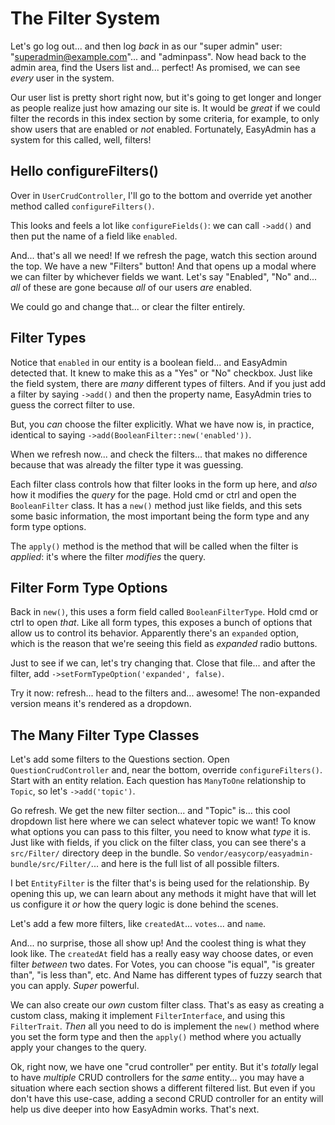 # The Filter System

Let's go log out... and then log *back* in as our "super admin" user:
"superadmin@example.com"... and "adminpass". Now head back to the admin area, find
the Users list and... perfect! As promised, we can see *every* user in the system.

Our user list is pretty short right now, but it's going to get longer and longer
as people realize just how amazing our site is. It would be *great* if we could
filter the records in this index section by some criteria, for example, to only
show users that are enabled or *not* enabled. Fortunately, EasyAdmin has a system
for this called, well, filters!

## Hello configureFilters()

Over in `UserCrudController`, I'll go to the bottom and override yet another method
called `configureFilters()`.

This looks and feels a lot like `configureFields()`: we can call `->add()` and then
put the name of a field like `enabled`.

And... that's all we need! If we refresh the page, watch this section around the
top. We have a new "Filters" button! And that opens up a modal where we can filter
by whichever fields we want. Let's say "Enabled", "No" and... *all* of these are gone
because *all* of our users *are* enabled.

We could go and change that... or clear the filter entirely.

## Filter Types

Notice that `enabled` in our entity is a boolean field... and EasyAdmin detected
that. It knew to make this as a "Yes" or "No" checkbox. Just like the field system,
there are *many* different types of filters. And if you just add a filter by
saying `->add()` and then the property name, EasyAdmin tries to guess the correct
filter to use.

But, you *can* choose the filter explicitly. What we have now is, in practice,
identical to saying `->add(BooleanFilter::new('enabled'))`.

When we refresh now... and check the filters... that makes no difference because
that was already the filter type it was guessing.

Each filter class controls how that filter looks in the form up here, and *also*
how it modifies the *query* for the page. Hold cmd or ctrl and open the
`BooleanFilter` class. It has a `new()` method just like fields, and this sets
some basic information, the most important being the form type and any form type
options.

The `apply()` method is the method that will be called when the filter is *applied*:
it's where the filter *modifies* the query.

## Filter Form Type Options

Back in `new()`, this uses a form field called `BooleanFilterType`. Hold cmd or
ctrl to open *that*. Like all form types, this exposes a bunch of options that
allow us to control its behavior. Apparently there's an `expanded` option, which
is the reason that we're seeing this field as *expanded* radio buttons.

Just to see if we can, let's try changing that. Close that file... and after the
filter, add `->setFormTypeOption('expanded', false)`.

Try it now: refresh... head to the filters and... awesome! The non-expanded version
means it's rendered as a dropdown.

## The Many Filter Type Classes

Let's add some filters to the Questions section. Open `QuestionCrudController`
and, near the bottom, override `configureFilters()`. Start with an entity
relation. Each question has `ManyToOne` relationship to `Topic`, so let's
`->add('topic')`.

Go refresh. We get the new filter section... and "Topic" is... this cool dropdown
list here where we can select whatever topic we want! To know what options you can
pass to this filter, you need to know what *type* it is. Just like with fields,
if you click on the filter class, you can see there's a `src/Filter/` directory
deep in the bundle. So `vendor/easycorp/easyadmin-bundle/src/Filter/`... and here
is the full list of all possible filters.

I bet `EntityFilter` is the filter that's is being used for the relationship.
By opening this up, we can learn about any methods it might have that will let
us configure it *or* how the query logic is done behind the scenes.

Let's add a few more filters, like `createdAt`... `votes`... and `name`.

And... no surprise, those all show up! And the coolest thing is what they look like.
The `createdAt` field has a really easy way choose dates, or even filter *between*
two dates. For Votes, you can choose "is equal", "is greater than", "is less than",
etc. And Name has different types of fuzzy search that you can apply. *Super*
powerful.

We can also create our *own* custom filter class. That's as easy as creating
a custom class, making it implement `FilterInterface`, and using this `FilterTrait`.
*Then* all you need to do is implement the `new()` method where you set the
form type and then the `apply()` method where you actually apply your changes to
the query.

Ok, right now, we have one "crud controller" per entity. But it's *totally* legal
to have *multiple* CRUD controllers for the *same* entity... you may have a situation
where each section shows a different filtered list. But even if you don't have this
use-case, adding a second CRUD controller for an entity will help us dive deeper
into how EasyAdmin works. That's next.
